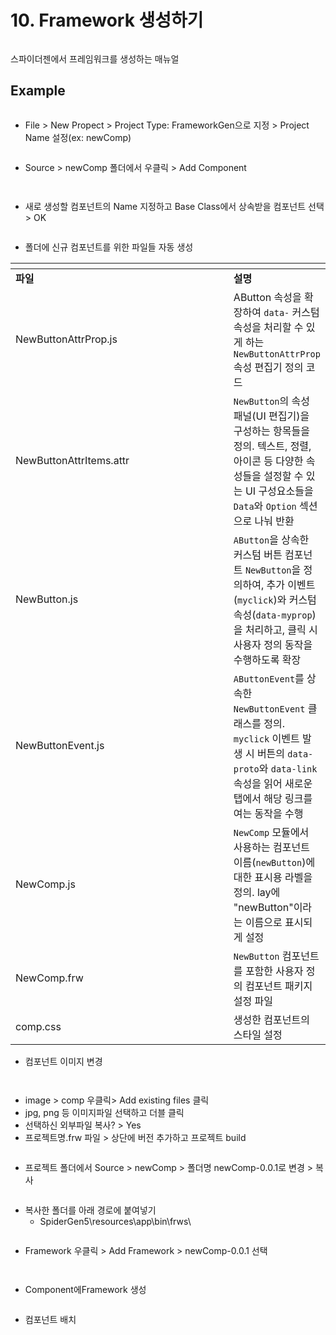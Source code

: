 # 10. Framework 생성하기

<div align="left"><figure><img src="../.gitbook/assets/image (2).png" alt=""><figcaption></figcaption></figure></div>

스파이더젠에서 프레임워크를 생성하는 매뉴얼

## Example

<figure><img src="../.gitbook/assets/image (3).png" alt=""><figcaption></figcaption></figure>

* File > New Propect > Project Type: FrameworkGen으로 지정 > Project Name 설정(ex: newComp)



<div align="left"><figure><img src="../.gitbook/assets/image (5).png" alt=""><figcaption></figcaption></figure></div>

* &#x20;Source > newComp 폴더에서 우클릭 > Add Component



<div align="left"><figure><img src="../.gitbook/assets/image (1).png" alt=""><figcaption></figcaption></figure> <figure><img src="../.gitbook/assets/스크린샷 2025-07-14 131637.png" alt=""><figcaption></figcaption></figure></div>

* 새로 생성할 컴포넌트의 Name 지정하고 Base Class에서 상속받을 컴포넌트 선택 > OK



<div align="left"><figure><img src="../.gitbook/assets/image (1) (1).png" alt=""><figcaption></figcaption></figure></div>

* 폴더에 신규 컴포넌트를 위한 파일들 자동 생성



<table data-header-hidden><thead><tr><th width="361"></th><th></th></tr></thead><tbody><tr><td><strong>파일</strong></td><td><strong>설명</strong></td></tr><tr><td>NewButtonAttrProp.js</td><td>AButton 속성을 확장하여 <code>data-</code> 커스텀 속성을 처리할 수 있게 하는 <code>NewButtonAttrProp</code> 속성 편집기 정의 코드</td></tr><tr><td>NewButtonAttrItems.attr</td><td><code>NewButton</code>의 속성 패널(UI 편집기)을 구성하는 항목들을 정의. 텍스트, 정렬, 아이콘 등 다양한 속성들을 설정할 수 있는 UI 구성요소들을 <code>Data</code>와 <code>Option</code> 섹션으로 나눠 반환</td></tr><tr><td>NewButton.js</td><td><code>AButton</code>을 상속한 커스텀 버튼 컴포넌트 <code>NewButton</code>을 정의하여, 추가 이벤트(<code>myclick</code>)와 커스텀 속성(<code>data-myprop</code>)을 처리하고, 클릭 시 사용자 정의 동작을 수행하도록 확장</td></tr><tr><td>NewButtonEvent.js</td><td><code>AButtonEvent</code>를 상속한 <code>NewButtonEvent</code> 클래스를 정의. <code>myclick</code> 이벤트 발생 시 버튼의 <code>data-proto</code>와 <code>data-link</code> 속성을 읽어 새로운 탭에서 해당 링크를 여는 동작을 수행</td></tr><tr><td>NewComp.js</td><td><code>NewComp</code> 모듈에서 사용하는 컴포넌트 이름(<code>newButton</code>)에 대한 표시용 라벨을 정의. lay에 "newButton"이라는 이름으로 표시되게 설정</td></tr><tr><td>NewComp.frw</td><td><code>NewButton</code> 컴포넌트를 포함한 사용자 정의 컴포넌트 패키지 설정 파일</td></tr><tr><td>comp.css</td><td>생성한 컴포넌트의 스타일 설정</td></tr></tbody></table>



* 컴포넌트 이미지 변경&#x20;

<div><figure><img src="../.gitbook/assets/image (140).png" alt=""><figcaption></figcaption></figure> <figure><img src="../.gitbook/assets/스크린샷 2025-07-15 114357.png" alt=""><figcaption></figcaption></figure></div>

* image > comp 우클릭> Add existing files 클릭
* jpg, png 등 이미지파일 선택하고 더블 클릭
* 선택하신 외부파일 복사? > Yes
* 프로젝트명.frw 파일 > 상단에 버전 추가하고 프로젝트 build



<div align="left"><figure><img src="../.gitbook/assets/image (138).png" alt=""><figcaption></figcaption></figure></div>



* 프로젝트 폴더에서 Source > newComp > 폴더명 newComp-0.0.1로 변경 > 복사

<figure><img src="../.gitbook/assets/image (136).png" alt=""><figcaption></figcaption></figure>



* 복사한 폴더를 아래 경로에 붙여넣기
  * SpiderGen5\resources\app\bin\frws\\

<div align="left"><figure><img src="../.gitbook/assets/image (137).png" alt=""><figcaption></figcaption></figure></div>



* Framework 우클릭 > Add Framework > newComp-0.0.1 선택

<div align="left"><figure><img src="../.gitbook/assets/image (2).png" alt=""><figcaption></figcaption></figure> <figure><img src="../.gitbook/assets/스크린샷 2025-07-15 133438.png" alt=""><figcaption></figcaption></figure></div>



* Component에Framework 생성

<div align="left"><figure><img src="../.gitbook/assets/스크린샷 2025-07-15 095547.png" alt=""><figcaption></figcaption></figure></div>



* 컴포넌트 배치

<figure><img src="../.gitbook/assets/스크린샷 2025-07-15 095725.png" alt=""><figcaption></figcaption></figure>

